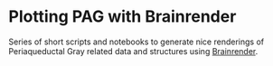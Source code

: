 # Plotting PAG with Brainrender
Series of short scripts and notebooks to generate nice renderings of Periaqueductal Gray related data and structures using [Brainrender](https://github.com/BrancoLab/BrainRender).

